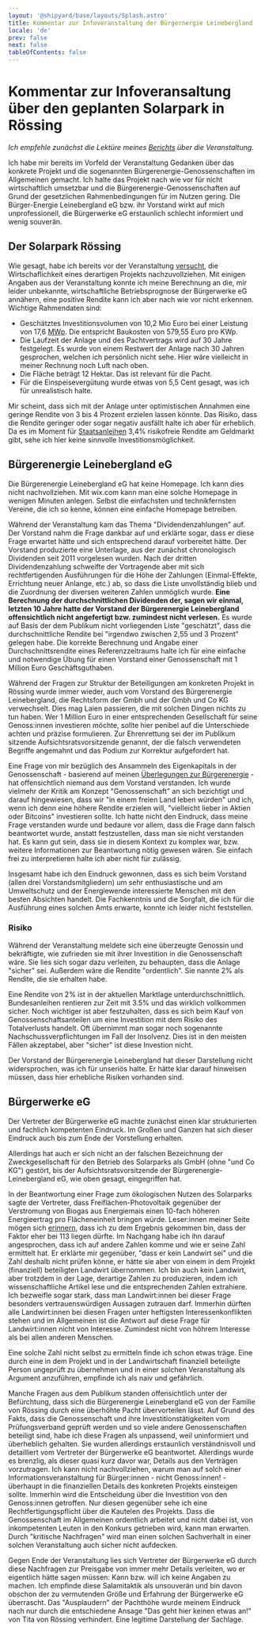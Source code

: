 ```yaml
---
layout: '@shipyard/base/layouts/Splash.astro'
title: Kommentar zur Infoveranstaltung der Bürgernergie Leinebergland
locale: 'de'
prev: false
next: false
tableOfContents: false
---
```


# Kommentar zur Infoveransaltung über den geplanten Solarpark in Rössing

_Ich empfehle zunächst die Lektüre meines
[Berichts](/de/blog/2024-07-23-solarpark-infoveranstaltung) über die
Veranstaltung._

Ich habe mir bereits im Vorfeld der Veranstaltung Gedanken über das konkrete
Projekt und die sogenannten Bürgerenergie-Genossenschaften im Allgemeinen
gemacht. Ich halte das Projekt nach wie vor für nicht wirtschaftlich umsetzbar
und die Bürgerenergie-Genossenschaften auf Grund der gesetzlichen
Rahmenbedingungen für im Nutzen gering. Die Bürger-Energie Leinebergland eG bzw.
ihr Vorstand wirkt auf mich unprofessionell, die Bürgerwerke eG erstaunlich
schlecht informiert und wenig souverän.

## Der Solarpark Rössing

Wie gesagt, habe ich bereits vor der Veranstaltung
[versucht](https://docs.google.com/spreadsheets/d/1IKs5MRv3CtrwJh_f0Iw_0Gu9GgHeqkX-52ar_ERJLhw/edit?usp=sharing),
die Wirtschaflichkeit eines derartigen Projekts nachzuvollziehen. Mit einigen
Angaben aus der Veranstaltung konnte ich meine Berechnung an die, mir leider
unbekannte, wirtschaftliche Betriebsprognose der Bürgerwerke eG annähern, eine
positive Rendite kann ich aber nach wie vor nicht erkennen. Wichtige Rahmendaten
sind:

- Geschätztes Investitionsvolumen von 10,2 Mio Euro bei einer Leistung von 17,6
  [MWp](https://de.wikipedia.org/wiki/Watt_Peak). Die entspricht Baukosten von
  579,55 Euro pro KWp.
- Die Laufzeit der Anlage und des Pachtvertrags wird auf 30 Jahre festgelegt. Es
  wurde von einem Restwert der Anlage nach 30 Jahren gesprochen, welchen ich
  persönlich nicht sehe. Hier wäre vielleicht in meiner Rechnung noch Luft nach
  oben.
- Die Fläche beträgt 12 Hektar. Das ist relevant für die Pacht.
- Für die Einspeisevergütung wurde etwas von 5,5 Cent gesagt, was ich für
  unrealistisch halte.

Mir scheint, dass sich mit der Anlage unter optimistischen Annahmen eine geringe
Rendite von 3 bis 4 Prozent erzielen lassen könnte. Das Risiko, dass die Rendite
geringer oder sogar negativ ausfällt halte ich aber für erheblich. Da es im
Moment für
[Staatsanleihen](https://www.justetf.com/de/etf-profile.html?isin=DE000ETFL227)
3,4% risikofreie Rendite am Geldmarkt gibt, sehe ich hier keine sinnvolle
Investitionsmöglichkeit.

## Bürgerenergie Leinebergland eG

Die Bürgerenergie Leinebergland eG hat keine Homepage. Ich kann dies nicht
nachvollziehen. Mit wix.com kann man eine solche Homepage in wenigen Minuten
anlegen. Selbst die einfachsten und technikfernsten Vereine, die ich so kenne,
können eine einfache Homepage betreiben.

Während der Veranstaltung kam das Thema "Dividendenzahlungen" auf. Der Vorstand
nahm die Frage dankbar auf und erklärte sogar, dass er diese Frage erwartet
hätte und sich entsprechend darauf vorbereitet hätte. Der Vorstand produzierte
eine Unterlage, aus der zunächst chronologisch Dividenden seit 2011 vorgelesen
wurden. Nach der dritten Dividendenzahlung schweifte der Vortragende aber mit
sich rechtfertigenden Ausführungen für die Höhe der Zahlungen (Einmal-Effekte,
Errichtung neuer Anlange, etc.) ab, so dass die Liste unvollständig blieb und
die Zuordnung der diversen weiteren Zahlen unmöglich wurde. **Eine Berechnung
der durchschnittlichen Dividenden der, sagen wir einmal, letzten 10 Jahre hatte
der Vorstand der Bürgerenergie Leinebergland offensichtlich nicht angefertigt
bzw. zumindest nicht verlesen.** Es wurde auf Basis der dem Publikum nicht
vorliegenden Liste "geschätzt", dass die durchschnittliche Rendite bei "irgendwo
zwischen 2,55 und 3 Prozent" gelegen habe. Die korrekte Berechnung und Angabe
einer Durchschnittsrendite eines Referenzzeitraums halte ich für eine einfache
und notwendige Übung für einen Vorstand einer Genossenschaft mit 1 Million Euro
Geschäftsguthaben.

Während der Fragen zur Struktur der Beteiligungen am konkreten Projekt in
Rössing wurde immer wieder, auch vom Vorstand des Bürgerenergie Leinebergland,
die Rechtsform der Gmbh und der Gmbh und Co KG verwechselt. Dies mag Laien
passieren, die mit solchen Dingen nichts zu tun haben. Wer 1 Million Euro in
einer entsprechenden Gesellschaft für seine Genoss:innen investieren möchte,
sollte hier penibel auf die Unterschiede achten und präzise formulieren. Zur
Ehrenrettung sei der im Publikum sitzende Aufsichtsratsvorsitzende genannt, der
die falsch verwendeten Begriffe angemahnt und das Podium zur Korrektur
aufgefordert hat.

Eine Frage von mir bezüglich des Ansammeln des Eigenkapitals in der
Genossenschaft - basierend auf meinen
[Überlegungen zur Bürgerenergie](/de/docs/finanzen/buergerenergie) - hat
offensichtlich niemand aus dem Vorstand verstanden. Ich wurde vielmehr der
Kritik am Konzept "Genossenschaft" an sich bezichtigt und darauf hingewiesen,
dass wir "in einem freien Land leben würden" und ich, wenn ich denn eine höhere
Rendite erzielen will, "vielleicht lieber in Aktien oder Bitcoins" investieren
sollte. Ich hatte nicht den Eindruck, dass meine Frage verstanden wurde und
bedaure vor allem, dass die Frage dann falsch beantwortet wurde, anstatt
festzustellen, dass man sie nicht verstanden hat. Es kann gut sein, dass sie in
diesem Kontext zu komplex war, bzw. weitere Informationen zur Beantwortung nötig
gewesen wären. Sie einfach frei zu interpretieren halte ich aber nicht für
zulässig.

Insgesamt habe ich den Eindruck gewonnen, dass es sich beim Vorstand (allen drei
Vorstandsmitgliedern) um sehr enthusiastische und am Umweltschutz und der
Energiewende interessierte Menschen mit den besten Absichten handelt. Die
Fachkenntnis und die Sorgfalt, die ich für die Ausführung eines solchen Amts
erwarte, konnte ich leider nicht feststellen.

### Risiko

Während der Veranstaltung meldete sich eine überzeugte Genossin und bekräftigte,
wie zufrieden sie mit ihrer Investition in die Genossenschaft wäre. Sie lies
sich sogar dazu verleiten, zu behaupten, dass die Anlage "sicher" sei. Außerdem
wäre die Rendite "ordentlich". Sie nannte 2% als Rendite, die sie erhalten habe.

Eine Rendite von 2% ist in der aktuellen Marktlage unterdurchschnittlich.
Bundesanleihen rentieren zur Zeit mit 3.5% und das wirklich vollkommen sicher.
Noch wichtiger ist aber festzuhalten, dass es sich beim Kauf von
Genossenschaftsanteilen um eine Investition mit dem Risiko des Totalverlusts
handelt. Oft übernimmt man sogar noch sogenannte Nachschussverpflichtungen im
Fall der Insolvenz. Dies ist in den meisten Fällen akzeptabel, aber "sicher" ist
diese Investion nicht.

Der Vorstand der Bürgerenergie Leinebergland hat dieser Darstellung nicht
widersprochen, was ich für unseriös halte. Er hätte klar darauf hinweisen
müssen, dass hier erhebliche Risiken vorhanden sind.

## Bürgerwerke eG

Der Vertreter der Bürgerwerke eG machte zunächst einen klar strukturierten und
fachlich kompetenten Eindruck. Im Großen und Ganzen hat sich dieser Eindruck
auch bis zum Ende der Vorstellung erhalten.

Allerdings hat auch er sich nicht an der falschen Bezeichnung der
Zweckgesellschaft für den Betrieb des Solarparks als GmbH (ohne "und Co KG")
gestört, bis der Aufsichtsratsvorsitzende der Bürgerenergie-Leinebergland eG,
wie oben gesagt, eingegriffen hat.

In der Beantwortung einer Frage zum ökologischen Nutzen des Solarparks sagte der
Vertreter, dass Freiflächen-Photovoltaik gegenüber der Verstromung von Biogas
aus Energiemais einen 10-fach höheren Energieertrag pro Flächeneinheit bringen
würde. Leser:innen meiner Seite mögen sich [erinnern](./2023-05-23-windkraft),
dass ich zu dem Ergebnis gekommen bin, dass der Faktor eher bei 113 liegen
dürfte. Im Nachgang habe ich ihn darauf angesprochen, dass ich auf andere Zahlen
komme und wie er seine Zahl ermittelt hat. Er erklärte mir gegenüber, "dass er
kein Landwirt sei" und die Zahl deshalb nicht prüfen könne, er hätte sie aber
von einem in dem Projekt (finanziell) beteiligten Landwirt übernommen. Ich bin
auch kein Landwirt, aber trotzdem in der Lage, derartige Zahlen zu produzieren,
indem ich wissenschaftliche Artikel lese und die entsprechenden Zahlen
extrahiere. Ich bezweifle sogar stark, dass man Landwirt:innen bei dieser Frage
besonders vertrauenswürdigen Aussagen zutrauen darf. Immerhin dürften alle
Landwirt:innen bei diesen Fragen unter heftigsten Interessenkonflikten stehen
und im Allgemeinen ist die Antwort auf diese Frage für Landwirt:innen nicht von
Interesse. Zumindest nicht von höhrem Interesse als bei allen anderen Menschen.

Eine solche Zahl nicht selbst zu ermitteln finde ich schon etwas träge. Eine
durch eine in dem Projekt und in der Landwirtschaft finanziell beteiligte Person
ungeprüft zu übernehmen und in einer solchen Veranstaltung als Argument
anzuführen, empfinde ich als naiv und gefährlich.

Manche Fragen aus dem Publikum standen offensichtlich unter der Befürchtung,
dass sich die Bürgerenergie Leinebergland eG von der Familie von Rössing durch
eine überhöhte Pacht übervorteilen lässt. Auf Grund des Fakts, dass die
Genossenschaft und ihre Investitionstätigkeiten vom Prüfungsverband geprüft
werden und so viele andere Genossenschaften beteiligt sind, habe ich diese
Fragen als unpassend, weil uninformiert und überheblich gehalten. Sie wurden
allerdings erstaunlich verständnisvoll und detailliert vom Vertreter der
Bürgerwerke eG beantwortet. Allerdings wurde es brenzlig, als dieser quasi kurz
davor war, Details aus den Verträgen vorzutragen. Ich kann nicht nachvollziehen,
warum man auf solch einer Informationsveranstaltung für Bürger:innen - nicht
Genoss:innen! - überhaupt in die finanziellen Details des konkreten Projekts
einsteigen sollte. Immerhin wird die Entscheidung über die Investition von den
Genoss:innen getroffen. Nur diesen gegenüber sehe ich eine
Rechtfertigungspflicht über die Kautelen des Projekts. Dass die Genossenschaft
im Allgemeinen ordentlich arbeitet und nicht dabei ist, von inkompetenten Leuten
in den Konkurs getrieben wird, kann man erwarten. Durch "kritische Nachfragen"
wird man einen solchen Sachverhalt in einer solchen Veranstaltung auch sicher
nicht aufdecken.

Gegen Ende der Veranstaltung lies sich Vertreter der Bürgerwerke eG durch diese
Nachfragen zur Preisgabe von immer mehr Details verleiten, wo er eigentlich
hätte sagen müssen: Kann bzw. will ich keine Angaben zu machen. Ich empfinde
diese Salamitaktik als unsouverän und bin davon obschon der zu vermutenden Größe
und Erfahrung der Bürgerwerke eG überrascht. Das "Ausplaudern" der Pachthöhe
wurde meinem Eindruck nach nur durch die entschiedene Ansage "Das geht hier
keinen etwas an!" von Tita von Rössing verhindert. Eine legitime Darstellung der
Sachlage.
